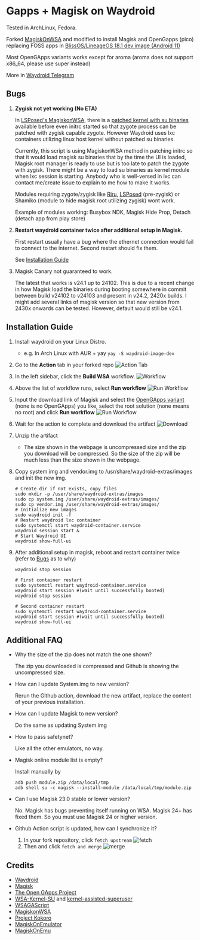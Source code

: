 # Gapps + Magisk on Waydroid 


Tested in ArchLinux, Fedora.

Forked [MagiskOnWSA](https://github.com/LSPosed/MagiskOnWSA) and modified to install Magisk and OpenGapps (pico) replacing FOSS apps in [BlissOS/LineageOS 18.1 dev image (Android 11)](https://sourceforge.net/projects/blissos-dev/files/waydroid/lineage/lineage-18.1/)

Most OpenGApps variants works except for aroma (aroma does not support x86_64, please use super instead)

More in [Waydroid Telegram](https://t.me/WayDroid)

## Bugs
1. **Zygisk not yet working (No ETA)**

    In [LSPosed's MagiskonWSA](https://github.com/LSPosed/MagiskonWSA), there is a [patched kernel with su binaries](https://github.com/LSPosed/WSA-Kernel-SU) available before even initrc started so that zygote process can be patched with zygisk capable zygote. However Waydroid uses lxc containers utilizing linux host kernel without patched su binaries.
   
    Currently, this script is using MagiskonWSA method in patching initrc so that it would load magisk su binaries that by the time the UI is loaded, Magisk root manager is ready to use but is too late to patch the zygote with zygisk. There might be a way to load su binaries as kernel module when lxc session is starting. Anybody who is well-versed in lxc can contact me/create issue to explain to me how to make it works.
    
    Modules requiring zygote/zygisk like [Riru](https://github.com/RikkaApps/Riru), [LSPosed](https://github.com/LSPosed/LSPosed) (pre-zygisk) or Shamiko (module to hide magisk root utilizing zygisk) wont work. 
    
    Example of modules working: Busybox NDK, Magisk Hide Prop, Detach (detach app from play store)
    
2. **Restart waydroid container twice after additional setup in Magisk.**
   
   First restart usually have a bug where the ethernet connection would fail to connect to the internet. Second restart should fix them.
   
   See [Installation Guide](#installation-guide)
    
3. Magisk Canary not guaranteed to work. 
   
   The latest that works is v24.1 up to 24102.
   This is due to a recent change in how Magisk load the binaries during booting somewhere in commit between build v24102 to v24103 and present in v24.2, 2420x builds.
   I might add several links of magisk version so that new version from 2430x onwards can be tested. However, default would still be v24.1.


## Installation Guide
1. Install waydroid on your Linux Distro.
    
   - e.g. In Arch Linux with AUR + yay ```yay -S waydroid-image-dev```

1. Go to the **Action** tab in your forked repo
    ![Action Tab](https://docs.github.com/assets/images/help/repository/actions-tab.png)
1. In the left sidebar, click the **Build WSA** workflow.
    ![Workflow](https://docs.github.com/assets/images/actions-select-workflow.png)
1. Above the list of workflow runs, select **Run workflow**
    ![Run Workflow](https://docs.github.com/assets/images/actions-workflow-dispatch.png)
1. Input the download link of Magisk and select the [OpenGApps variant](https://github.com/opengapps/opengapps/wiki#variants) (none is no OpenGApps) you like, select the root solution (none means no root) and click **Run workflow**
    ![Run Workflow](https://docs.github.com/assets/images/actions-manually-run-workflow.png)
1. Wait for the action to complete and download the artifact
    ![Download](https://docs.github.com/assets/images/help/repository/artifact-drop-down-updated.png)
1. Unzip the artifact
    - The size shown in the webpage is uncompressed size and the zip you download will be compressed. So the size of the zip will be much less than the size shown in the webpage.
1. Copy system.img and vendor.img to /usr/share/waydroid-extras/images and init the new img.
    ```shell
    # Create dir if not exists, copy files
    sudo mkdir -p /user/share/waydroid-extras/images
    sudo cp system.img /user/share/waydroid-extras/images/
    sudo cp vendor.img /user/share/waydroid-extras/images/
    # Initialize new images
    sudo waydroid init -f
    # Restart waydroid lxc container
    sudo systemctl start waydroid-container.service
    waydroid session start &
    # Start Waydroid UI
    waydroid show-full-ui
    ```
1. After additional setup in magisk, reboot and restart container twice (refer to [Bugs](#bugs) as to why)
    ```shell
    waydroid stop session
    
    # First container restart
    sudo systemctl restart waydroid-container.service
    waydroid start session #(wait until successfully booted)
    waydroid stop session
    
    # Second container restart
    sudo systemctl restart waydroid-container.service
    waydroid start session #(wait until successfully booted)
    waydroid show-full-ui
    ```
    
## Additional FAQ

- Why the size of the zip does not match the one shown?

   The zip you downloaded is compressed and Github is showing the uncompressed size.
- How can I update System.img to new version?

    Rerun the Github action, download the new artifact, replace the content of your previous installation.
- How can I update Magisk to new version?

    Do the same as updating System.img
- How to pass safetynet?

    Like all the other emulators, no way.
- Magisk online module list is empty?

    Install manually by 
   
    ```shell
    adb push module.zip /data/local/tmp
    adb shell su -c magisk --install-module /data/local/tmp/module.zip
    ```
- Can I use Magisk 23.0 stable or lower version?

    No. Magisk has bugs preventing itself running on WSA. Magisk 24+ has fixed them. So you must use Magisk 24 or higher version.

- Github Action script is updated, how can I synchronize it?

    1. In your fork repository, click `fetch upstream`
        ![fetch](https://docs.github.com/assets/cb-33284/images/help/repository/fetch-upstream-drop-down.png)
    1. Then and click `fetch and merge`
        ![merge](https://docs.github.com/assets/cb-128489/images/help/repository/fetch-and-merge-button.png)

## Credits
- [Waydroid](https://github.com/waydroid/waydroid)
- [Magisk](https://github.com/topjohnwu/Magisk)
- [The Open GApps Project](https://opengapps.org)
- [WSA-Kernel-SU](https://github.com/LSPosed/WSA-Kernel-SU) and [kernel-assisted-superuser](https://git.zx2c4.com/kernel-assisted-superuser/)
- [WSAGAScript](https://github.com/ADeltaX/WSAGAScript)
- [MagiskonWSA](https://github.com/LSPosed/MagiskonWSA)
- [Project Kokoro](https://github.com/supremegamers/kokoro)
- [MagiskOnEmulator](https://github.com/shakalaca/MagiskOnEmulator)
- [MagiskOnEmu](https://github.com/HuskyDG/MagiskOnEmu)
